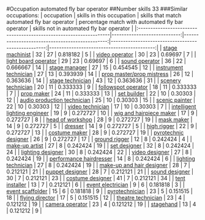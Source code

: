 #Occupation automated fly bar operator
##Number skills 33
###Similar occupations:
| occupation                                                        |   skills in this occupation |   skills that match automated fly bar operator |   percentage match with automated fly bar operator |   skills not in automated fly bar operator |
|:------------------------------------------------------------------|----------------------------:|-----------------------------------------------:|---------------------------------------------------:|-------------------------------------------:|
| [stage machinist](stage_machinist.md)                             |                          32 |                                             27 |                                           0.818182 |                                          5 |
| [video operator](video_operator.md)                               |                          30 |                                             23 |                                           0.69697  |                                          7 |
| [light board operator](light_board_operator.md)                   |                          29 |                                             23 |                                           0.69697  |                                          6 |
| [sound operator](sound_operator.md)                               |                          36 |                                             22 |                                           0.666667 |                                         14 |
| [stage manager](stage_manager.md)                                 |                          27 |                                             15 |                                           0.454545 |                                         12 |
| [instrument technician](instrument_technician.md)                 |                          27 |                                             13 |                                           0.393939 |                                         14 |
| [prop master/prop mistress](prop_master-prop_mistress.md)         |                          26 |                                             12 |                                           0.363636 |                                         14 |
| [stage technician](stage_technician.md)                           |                          43 |                                             12 |                                           0.363636 |                                         31 |
| [scenery technician](scenery_technician.md)                       |                          20 |                                             11 |                                           0.333333 |                                          9 |
| [followspot operator](followspot_operator.md)                     |                          18 |                                             11 |                                           0.333333 |                                          7 |
| [prop maker](prop_maker.md)                                       |                          24 |                                             11 |                                           0.333333 |                                         13 |
| [set builder](set_builder.md)                                     |                          22 |                                             10 |                                           0.30303  |                                         12 |
| [audio production technician](audio_production_technician.md)     |                          25 |                                             10 |                                           0.30303  |                                         15 |
| [scenic painter](scenic_painter.md)                               |                          22 |                                             10 |                                           0.30303  |                                         12 |
| [video technician](video_technician.md)                           |                          17 |                                             10 |                                           0.30303  |                                          7 |
| [intelligent lighting engineer](intelligent_lighting_engineer.md) |                          19 |                                              9 |                                           0.272727 |                                         10 |
| [wig and hairpiece maker](wig_and_hairpiece_maker.md)             |                          17 |                                              9 |                                           0.272727 |                                          8 |
| [head of workshop](head_of_workshop.md)                           |                          28 |                                              9 |                                           0.272727 |                                         19 |
| [mask maker](mask_maker.md)                                       |                          14 |                                              9 |                                           0.272727 |                                          5 |
| [dresser](dresser.md)                                             |                          14 |                                              9 |                                           0.272727 |                                          5 |
| [high rigger](high_rigger.md)                                     |                          22 |                                              9 |                                           0.272727 |                                         13 |
| [costume maker](costume_maker.md)                                 |                          28 |                                              9 |                                           0.272727 |                                         19 |
| [pyrotechnic designer](pyrotechnic_designer.md)                   |                          26 |                                              9 |                                           0.272727 |                                         17 |
| [ground rigger](ground_rigger.md)                                 |                          12 |                                              8 |                                           0.242424 |                                          4 |
| [make-up artist](make-up_artist.md)                               |                          27 |                                              8 |                                           0.242424 |                                         19 |
| [set designer](set_designer.md)                                   |                          32 |                                              8 |                                           0.242424 |                                         24 |
| [lighting designer](lighting_designer.md)                         |                          30 |                                              8 |                                           0.242424 |                                         22 |
| [video designer](video_designer.md)                               |                          27 |                                              8 |                                           0.242424 |                                         19 |
| [performance hairdresser](performance_hairdresser.md)             |                          14 |                                              8 |                                           0.242424 |                                          6 |
| [lighting technician](lighting_technician.md)                     |                          27 |                                              8 |                                           0.242424 |                                         19 |
| [make-up and hair designer](make-up_and_hair_designer.md)         |                          28 |                                              7 |                                           0.212121 |                                         21 |
| [puppet designer](puppet_designer.md)                             |                          28 |                                              7 |                                           0.212121 |                                         21 |
| [sound designer](sound_designer.md)                               |                          30 |                                              7 |                                           0.212121 |                                         23 |
| [costume designer](costume_designer.md)                           |                          41 |                                              7 |                                           0.212121 |                                         34 |
| [tent installer](tent_installer.md)                               |                          13 |                                              7 |                                           0.212121 |                                          6 |
| [event electrician](event_electrician.md)                         |                           9 |                                              6 |                                           0.181818 |                                          3 |
| [event scaffolder](event_scaffolder.md)                           |                          15 |                                              6 |                                           0.181818 |                                          9 |
| [pyrotechnician](pyrotechnician.md)                               |                          23 |                                              5 |                                           0.151515 |                                         18 |
| [flying director](flying_director.md)                             |                          17 |                                              5 |                                           0.151515 |                                         12 |
| [theatre technician](theatre_technician.md)                       |                          23 |                                              4 |                                           0.121212 |                                         19 |
| [camera operator](camera_operator.md)                             |                          23 |                                              4 |                                           0.121212 |                                         19 |
| [stagehand](stagehand.md)                                         |                          13 |                                              4 |                                           0.121212 |                                          9 |

